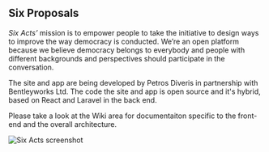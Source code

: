 ## Six Proposals

_Six Acts’_ mission is to empower people to take the initiative to design ways to improve the way democracy is conducted. We’re an open platform because we believe democracy belongs to everybody and people with different backgrounds and perspectives should participate in the conversation.

The site and app are being developed by Petros Diveris in partnership with Bentleyworks Ltd.
The code the site and app is open source and it's hybrid, based on React and Laravel in the back end.

Please take a look at the Wiki area for documentaiton specific to the front-end and the overall architecture.

![Six Acts screenshot](https://www.diveris.org/images/SixActsScreenshot.png "Six Acts screenshot")

